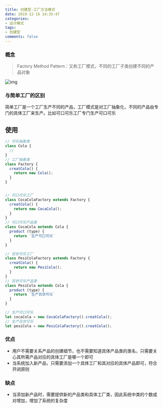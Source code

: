 ```yaml
---
title: 创建型-工厂方法模式
date: 2019-12-16 14:35:47
categories:
- 设计模式
tags:
- 创建型
comments: false
---
```


### 概念

> Factory Method Pattern：又称工厂模式，不同的工厂子类创建不同的产品对象

![img](https://raw.githubusercontent.com/xietao3/Study-Plan/master/DesignPatterns/src/%E5%B7%A5%E5%8E%82%E6%96%B9%E6%B3%95.png)


### 与简单工厂的区别

简单工厂是一个工厂生产不同的产品，工厂模式是对工厂抽象化，不同的产品由专门的具体工厂来生产。比如可口可乐工厂专门生产可口可乐



## 使用

```js
// 可乐抽象类
class Cola {    
  // 
}
// 工厂抽象类
class Factory {
  creatCola() {
    return new Cola();
  }
}


// 可口可乐工厂
class CocaColaFactory extends Factory {    
  creatCola() {
    return new CocaCola();
  }
}
// 可口可乐产品类
class CocaCola extends Cola {
  product (type) {
    return `生产可口可乐` 
  }
}

// 百世可乐工厂
class PesiColaFactory extends Factory {    
  creatCola() {
    return new PesiCola();
  }
}
// 百世可乐产品类
class PesiCola extends Cola {
  product (type) {
    return `生产百世可乐` 
  }
}

// 生产可口可乐
let cocaCola = new CocaColaFactory().creatCola();
// 生产百世可乐
let pesiCola = new PesiColaFactory().creatCola();
```



### 优点

- 用户不需要关系产品的创建细节，也不需要知道具体产品类的类名，只需要关心其所需产品对应的具体工厂是哪一个即可
- 当系统加入新产品，只需要添加一个具体工厂和其对应的具体产品即可，符合开闭原则



### 缺点

- 当添加新产品时，需要提供新的产品类和具体工厂类，因此系统中类的个数成对增加，增加了系统的复杂度
